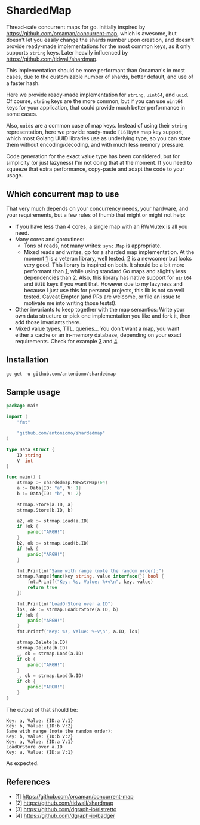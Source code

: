 # ShardedMap

Thread-safe concurrent maps for go. Initially inspired by
https://github.com/orcaman/concurrent-map, which is awesome, but doesn't let you
easily change the shards number upon creation, and doesn't provide ready-made
implementations for the most common keys, as it only supports `string` keys.
Later heavily influenced by https://github.com/tidwall/shardmap.

This implementation should be more performant than Orcaman's in most cases, due
to the customizable number of shards, better default, and use of a faster hash.

Here we provide ready-made implementation for `string`, `uint64`,
and `uuid`. Of course, `string` keys are the more common, but if you can use
`uint64` keys for your application, that could provide much better performance
in some cases.

Also, `uuid`s are a common case of map keys. Instead of using their `string`
representation, here we provide ready-made `[16]byte` map key support, which
most Golang UUID libraries use as underlying type, so you can store them without
encoding/decoding, and with much less memory pressure.

Code generation for the exact value type has been considered, but for simplicity
(or just lazyness) I'm not doing that at the moment. If you need to squeeze that
extra performance, copy-paste and adapt the code to your usage.

## Which concurrent map to use

That very much depends on your concurrency needs, your hardware, and your
requirements, but a few rules of thumb that might or might not help:

- If you have less than 4 cores, a single map with an RWMutex is all you need.
- Many cores and goroutines:
  - Tons of reads, not many writes: `sync.Map` is appropriate.
  - Mixed reads and writes, go for a sharded map implementation. At the moment
    [1](https://github.com/orcaman/concurrent-map) is a veteran library, well
    tested. [2](https://github.com/tidwall/shardmap) is a newcomer but looks
    very good. This library is inspired on both. It should be a bit more
    performant than [1](https://github.com/orcaman/concurrent-map), while using
    standard Go maps and slightly less dependencies than
    [2](https://github.com/tidwall/shardmap). Also, this library has native
    support for `uint64` and `UUID` keys if you want that. However due to my
    lazyness and because I just use this for personal projects, this lib is not
    so well tested. Caveat Emptor (and PRs are welcome, or file an issue to
    motivate me into writing those tests!).
- Other invariants to keep together with the map semantics: Write your own data
  structure or pick one implementation you like and fork it, then add those
  invariants there.
- Mixed value types, TTL, queries... You don't want a map, you want either a
  cache or an in-memory database, depending on your exact requirements. Check
  for example [3](https://github.com/dgraph-io/ristretto) and
  [4](https://github.com/dgraph-io/badger).

## Installation

`go get -u github.com/antoniomo/shardedmap`

## Sample usage

```go
package main

import (
	"fmt"

	"github.com/antoniomo/shardedmap"
)

type Data struct {
	ID string
	V  int
}

func main() {
	strmap := shardedmap.NewStrMap(64)
	a := Data{ID: "a", V: 1}
	b := Data{ID: "b", V: 2}

	strmap.Store(a.ID, a)
	strmap.Store(b.ID, b)

	a2, ok := strmap.Load(a.ID)
	if !ok {
		panic("ARGH!")
	}
	b2, ok := strmap.Load(b.ID)
	if !ok {
		panic("ARGH!")
	}

	fmt.Println("Same with range (note the random order):")
	strmap.Range(func(key string, value interface{}) bool {
		fmt.Printf("Key: %s, Value: %+v\n", key, value)
		return true
	})

	fmt.Println("LoadOrStore over a.ID")
	los, ok := strmap.LoadOrStore(a.ID, b)
	if !ok {
		panic("ARGH!")
	}
	fmt.Printf("Key: %s, Value: %+v\n", a.ID, los)

	strmap.Delete(a.ID)
	strmap.Delete(b.ID)
	_, ok = strmap.Load(a.ID)
	if ok {
		panic("ARGH!")
	}
	_, ok = strmap.Load(b.ID)
	if ok {
		panic("ARGH!")
	}
}

```

The output of that should be:

```
Key: a, Value: {ID:a V:1}
Key: b, Value: {ID:b V:2}
Same with range (note the random order):
Key: b, Value: {ID:b V:2}
Key: a, Value: {ID:a V:1}
LoadOrStore over a.ID
Key: a, Value: {ID:a V:1}
```

As expected.

## References

- [1] https://github.com/orcaman/concurrent-map
- [2] https://github.com/tidwall/shardmap
- [3] https://github.com/dgraph-io/ristretto
- [4] https://github.com/dgraph-io/badger
